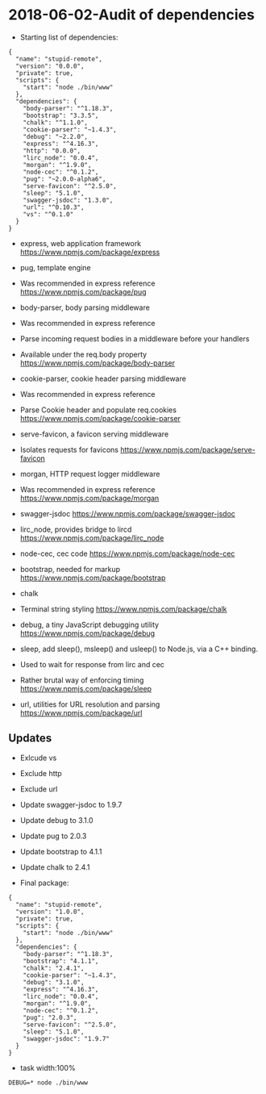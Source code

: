 2018-06-02-Audit of dependencies
================================

- Starting list of dependencies:

```
{
  "name": "stupid-remote",
  "version": "0.0.0",
  "private": true,
  "scripts": {
    "start": "node ./bin/www"
  },
  "dependencies": {
    "body-parser": "^1.18.3",
    "bootstrap": "3.3.5",
    "chalk": "^1.1.0",
    "cookie-parser": "~1.4.3",
    "debug": "~2.2.0",
    "express": "^4.16.3",
    "http": "0.0.0",
    "lirc_node": "0.0.4",
    "morgan": "^1.9.0",
    "node-cec": "^0.1.2",
    "pug": "~2.0.0-alpha6",
    "serve-favicon": "^2.5.0",
    "sleep": "5.1.0",
    "swagger-jsdoc": "1.3.0",
    "url": "^0.10.3",
    "vs": "^0.1.0"
  }
}
```

- express, web application framework
https://www.npmjs.com/package/express

- pug, template engine
- Was recommended in express reference
https://www.npmjs.com/package/pug

- body-parser, body parsing middleware
- Was recommended in express reference
- Parse incoming request bodies in a middleware before your handlers
- Available under the req.body property
https://www.npmjs.com/package/body-parser

- cookie-parser, cookie header parsing middleware
- Was recommended in express reference
- Parse Cookie header and populate req.cookies
https://www.npmjs.com/package/cookie-parser

- serve-favicon, a favicon serving middleware
- Isolates requests for favicons
https://www.npmjs.com/package/serve-favicon

- morgan, HTTP request logger middleware
- Was recommended in express reference
https://www.npmjs.com/package/morgan

- swagger-jsdoc
https://www.npmjs.com/package/swagger-jsdoc




- lirc_node, provides bridge to lircd
https://www.npmjs.com/package/lirc_node

- node-cec, cec code
https://www.npmjs.com/package/node-cec

- bootstrap, needed for markup
https://www.npmjs.com/package/bootstrap




- chalk
- Terminal string styling
https://www.npmjs.com/package/chalk

- debug, a tiny JavaScript debugging utility
https://www.npmjs.com/package/debug

- sleep, add sleep(), msleep() and usleep() to Node.js, via a C++ binding.
- Used to wait for response from lirc and cec
- Rather brutal way of enforcing timing
https://www.npmjs.com/package/sleep




- url, utilities for URL resolution and parsing
https://www.npmjs.com/package/url




Updates
-------

- Exlcude vs
- Exclude http
- Exclude url

- Update swagger-jsdoc to 1.9.7
- Update debug to 3.1.0
- Update pug to 2.0.3

- Update bootstrap to 4.1.1
- Update chalk to 2.4.1



- Final package:

```
{
  "name": "stupid-remote",
  "version": "1.0.0",
  "private": true,
  "scripts": {
    "start": "node ./bin/www"
  },
  "dependencies": {
    "body-parser": "^1.18.3",
    "bootstrap": "4.1.1",
    "chalk": "2.4.1",
    "cookie-parser": "~1.4.3",
    "debug": "3.1.0",
    "express": "^4.16.3",
    "lirc_node": "0.0.4",
    "morgan": "^1.9.0",
    "node-cec": "^0.1.2",
    "pug": "2.0.3",
    "serve-favicon": "^2.5.0",
    "sleep": "5.1.0",
    "swagger-jsdoc": "1.9.7"
  }
}
```

- task width:100%


```
DEBUG=* node ./bin/www
```









